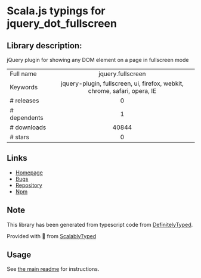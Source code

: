 
# Scala.js typings for jquery_dot_fullscreen


## Library description:
jQuery plugin for showing any DOM element on a page in fullscreen mode

|                    |                 |
| ------------------ | :-------------: |
| Full name          | jquery.fullscreen |
| Keywords           | jquery-plugin, fullscreen, ui, firefox, webkit, chrome, safari, opera, IE |
| # releases         | 0 |
| # dependents       | 1 |
| # downloads        | 40844 |
| # stars            | 0 |

## Links
- [Homepage](https://github.com/private-face/jquery.fullscreen)
- [Bugs](https://github.com/private-face/jquery.fullscreen/issues)
- [Repository](https://github.com/private-face/jquery.fullscreen)
- [Npm](https://www.npmjs.com/package/jquery.fullscreen)
    


## Note
This library has been generated from typescript code from [DefinitelyTyped](https://definitelytyped.org).

Provided with :purple_heart: from [ScalablyTyped](https://github.com/oyvindberg/ScalablyTyped)

## Usage
See [the main readme](../../readme.md) for instructions.


